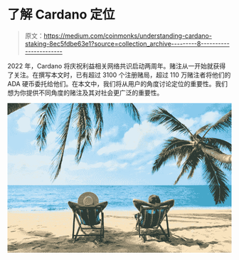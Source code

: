 # 了解 Cardano 定位

> 原文：<https://medium.com/coinmonks/understanding-cardano-staking-8ec5fdbe63e1?source=collection_archive---------8----------------------->

2022 年，Cardano 将庆祝利益相关网络共识启动两周年。赌注从一开始就获得了关注。在撰写本文时，已有超过 3100 个注册赌局，超过 110 万赌注者将他们的 ADA 硬币委托给他们。在本文中，我们将从用户的角度讨论定位的重要性。我们想为你提供不同角度的赌注及其对社会更广泛的重要性。

![](img/ff2e58f5af101bd8c13cfb99a562c449.png)